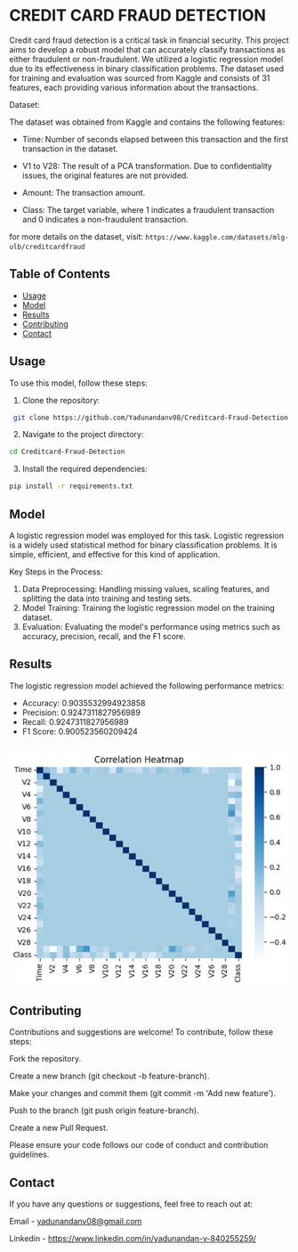 # CREDIT CARD FRAUD DETECTION

Credit card fraud detection is a critical task in financial security. This project aims to develop a robust model that can accurately classify transactions as either fraudulent or non-fraudulent. We utilized a logistic regression model due to its effectiveness in binary classification problems. The dataset used for training and evaluation was sourced from Kaggle and consists of 31 features, each providing various information about the transactions.

 Dataset:

The dataset was obtained from Kaggle and contains the following features:

- Time: Number of seconds elapsed between this transaction and the first transaction in the dataset.

- V1 to V28: The result of a PCA transformation. Due to confidentiality issues, the original features are not provided.

- Amount: The transaction amount.

- Class: The target variable, where 1 indicates a fraudulent transaction and 0 indicates a non-fraudulent transaction.

for more details on the dataset, visit: ``` https://www.kaggle.com/datasets/mlg-ulb/creditcardfraud ``` 

## Table of Contents

- [Usage](#usage)
- [Model](#model)
- [Results](#results)
- [Contributing](#contributing)
- [Contact](#contact)
  

## Usage

To use this model, follow these steps:

1. Clone the repository:
  ```sh
   git clone https://github.com/Yadunandanv08/Creditcard-Fraud-Detection.git
   ```
2. Navigate to the project directory:
  ```sh
  cd Creditcard-Fraud-Detection
```
3. Install the required dependencies:
  ```sh
  pip install -r requirements.txt
```
## Model
 
A logistic regression model was employed for this task. Logistic regression is a widely used statistical method for binary classification problems. It is simple, efficient, and effective for this kind of application.

Key Steps in the Process:

1. Data Preprocessing: Handling missing values, scaling features, and splitting the data into training and testing sets.
2. Model Training: Training the logistic regression model on the training dataset.
3. Evaluation: Evaluating the model's performance using metrics such as accuracy, precision, recall, and the F1 score. 

## Results

The logistic regression model achieved the following performance metrics:

- Accuracy: 0.9035532994923858
- Precision: 0.9247311827956989
- Recall: 0.9247311827956989
- F1 Score: 0.900523560209424

##
  
![Heatmap](heatmap.png)

## Contributing
Contributions and suggestions are welcome! To contribute, follow these steps:

Fork the repository.

Create a new branch (git checkout -b feature-branch).

Make your changes and commit them (git commit -m 'Add new feature').

Push to the branch (git push origin feature-branch).

Create a new Pull Request.

Please ensure your code follows our code of conduct and contribution guidelines.

## Contact
If you have any questions or suggestions, feel free to reach out at:

Email - yadunandanv08@gmail.com

Linkedin - https://www.linkedin.com/in/yadunandan-v-840255259/
        

   

